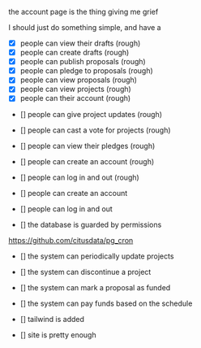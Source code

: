 the account page is the thing giving me grief

I should just do something simple, and have a


- [X] people can view their drafts (rough)
- [X] people can create drafts (rough)
- [X] people can publish proposals (rough)
- [X] people can pledge to proposals (rough)
- [X] people can view proposals (rough)
- [X] people can view projects (rough)
- [X] people can their account (rough)
- [] people can give project updates (rough)

- [] people can cast a vote for projects (rough)
- [] people can view their pledges (rough)



- [] people can create an account (rough)
- [] people can log in and out (rough)
- [] people can create an account
- [] people can log in and out
- [] the database is guarded by permissions


https://github.com/citusdata/pg_cron

- [] the system can periodically update projects
- [] the system can discontinue a project
- [] the system can mark a proposal as funded
- [] the system can pay funds based on the schedule

- [] tailwind is added
- [] site is pretty enough
